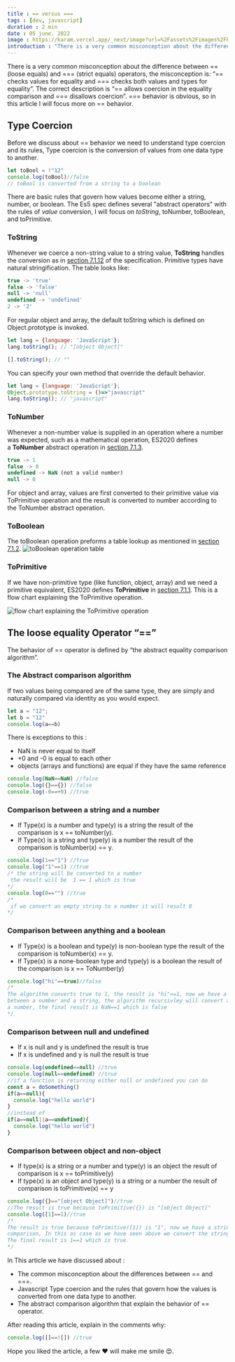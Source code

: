 ```yaml
---    
title : == versus ===
tags : [dev, javascript]
duration : 2 min
date : 05 june. 2022
image : https://karam.vercel.app/_next/image?url=%2Fassets%2Fimages%2Fblog%2Farticle4.png&w=1920&q=75
introduction : "There is a very common misconception about the difference between == (loose equals) and === (strict equals) operators, the misconception is: “== checks values for equality and === checks both values and types for equality”. The correct description is “== allows coercion in the equality comparison and === disallows coercion”. === behavior is obvious, so in this article I will focus more on == behavior."
---
```


There is a very common misconception about the difference between == (loose equals) and === (strict equals) operators, the misconception is: “== checks values for equality and === checks both values and types for equality”. The correct description is “== allows coercion in the equality comparison and === disallows coercion”. === behavior is obvious, so in this article I will focus more on == behavior.

## Type Coercion
Before we discuss about == behavior we need to understand type coercion and its rules, Type coercion is the conversion of values from one data type to another.

```js
let toBool = !"12"
console.log(toBool)//false 
// toBool is converted from a string to a boolean
```

There are basic rules that govern how values become either a string, number, or boolean. The Es5 spec defines several "abstract operators" with the rules of *value* conversion, I will focus on *toString*, toNumber, toBoolean, and toPrimitive.
### ToString
Whenever we coerce a non-string value to a string value, **ToString** handles the conversion as in [section 7.1.12](https://tc39.es/ecma262/#sec-tostring) of the specification. Primitive types have natural stringification. The table looks like:

```js
true -> 'true'
false -> 'false'
null -> 'null'
undefined -> 'undefined'
2 -> '2'
```

For regular object and array, the default toString which is defined on Object.prototype is invoked.

```js
let lang = {language: 'JavaScript'}; 
lang.toString(); // "[object Object]"

[].toString(); // ""
```

You can specify your own method that override the default behavior.
```js
let lang = {language: 'JavaScript'}; 
Object.prototype.toString = ()=>"javascript"
lang.toString(); // "javascript"
```
### ToNumber
Whenever a non-number value is supplied in an operation where a number was expected, such as a mathematical operation, ES2020 defines a **ToNumber** abstract operation in [section 7.1.3](https://tc39.es/ecma262/#sec-tonumber).
```js
true -> 1
false -> 0
undefined -> NaN (not a valid number)
null -> 0
```
For object and array, values are first converted to their primitive value via ToPrimitive operation and the result is converted to number according to the ToNumber abstract operation.
### ToBoolean
The toBoolean operation preforms a table lookup as mentioned in [section 7.1.2](https://tc39.es/ecma262/#sec-toboolean).
![toBoolean operation table](https://dev-to-uploads.s3.amazonaws.com/uploads/articles/jzg7dzc5rxemwluos1xu.png)
### ToPrimitive
If we have non-primitive type (like function, object, array) and we need a primitive equivalent, ES2020 defines **ToPrimitive** in [section 7.1.1](https://tc39.es/ecma262/#sec-toprimitive).
This is a flow chart explaining the ToPrimitive operation.

![flow chart explaining the ToPrimitive operation](https://dev-to-uploads.s3.amazonaws.com/uploads/articles/o1tnhdv56pflkxc9aovs.png)
## The loose equality Operator “==”

The behavior of == operator is defined by “the abstract equality comparison algorithm”.
### The Abstract comparison algorithm
If two values being compared are of the same type, they are simply and naturally compared via identity as you would expect.

```js
let a = "12";
let b = "12"
console.log(a==b)
```

There is exceptions to this :

- NaN is never equal to itself
- +0 and -0 is equal to each other
- objects (arrays and functions) are equal if they have the same reference
```js
console.log(NaN==NaN) //false
console.log({}=={}) //false
console.log(-0==+0) //true 
```
### Comparison between a string and a number
- If Type(x) is a number and type(y) is a string the result of the comparison is x == toNumber(y).
- If Type(x) is a string and type(y) is a number the result of the comparison is toNumber(x) == y.
```js
console.log(1=="1") //true
console.log("1"==1) //true
/* the string will be converted to a number
 the result will be  1 == 1 which is true
*/
console.log(0=="") //true
/*
 if we convert an empty string to a number it will result 0 
*/
```
### Comparison between anything and a boolean
- If Type(x) is a boolean and type(y) is non-boolean type the result of the comparison is toNumber(x) == y.
- If Type(x) is a none-boolean type and type(y) is a boolean the result of the comparison is x == ToNumber(y)
```js
console.log("hi"==true)//false
/*
The algorithm converts true to 1, the result is "hi"==1, now we have a comparison
between a number and a string, the algorithm recursivley will convert a string to 
a number, the final result is NaN==1 which is false    
*/
```
### Comparison between null and undefined 
- If x is null and y is undefined the result is true
- If x is undefined and y is null the result is true
```js
console.log(undefined==null) //true
console.log(null==undefined) //true
//if a function is returning either null or undefined you can do
const a = doSomething()
if(a==null){
  console.log("hello world")
}
//instead of 
if(a==null||a==undefined){
  console.log("hello world")
}
```
### Comparison between object and non-object
- If type(x) is a string or a number and type(y) is an object the result of comparison is x == toPrimitive(y)
- If type(x) is an object and type(y) is a string or a number the result of comparison is toPrimitive(x) == y
```jsx
console.log({}=="[object Object]")//true
//The result is true because toPrimitive({}) is "[object Object]"
console.log([1]==1)//true
/*
The result is true because toPrimitive([1]) is "1", now we have a string to number
comparison, In this as case as we have seen above we convert the string to a number.
The final result is 1==1 which is true. 
*/ 
```
In This article we have discussed about : 

- The common misconception about the differences between == and ===.
- Javascript Type coercion and the rules that govern how the values is converted from one data type to another.
- The abstract comparison algorithm that explain the behavior of == operator.

After reading this article, explain in the comments why:

```js
console.log([]==![]) //true
```

Hope you liked the article, a few ❤️ will make me smile 😍.
